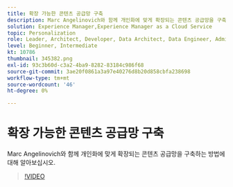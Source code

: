 ```yaml
---
title: 확장 가능한 콘텐츠 공급망 구축
description: Marc Angelinovich와 함께 개인화에 맞게 확장되는 콘텐츠 공급망을 구축하는 방법에 대해 알아보십시오.
solution: Experience Manager,Experience Manager as a Cloud Service
topic: Personalization
role: Leader, Architect, Developer, Data Architect, Data Engineer, Admin, User
level: Beginner, Intermediate
kt: 10786
thumbnail: 345382.png
exl-id: 93c3b60d-c3a2-4ba9-8282-83184c986f68
source-git-commit: 3ae20f0861a3a97e40276d8b20d858cbfa238698
workflow-type: tm+mt
source-wordcount: '46'
ht-degree: 0%

---
```



# 확장 가능한 콘텐츠 공급망 구축

Marc Angelinovich와 함께 개인화에 맞게 확장되는 콘텐츠 공급망을 구축하는 방법에 대해 알아보십시오.

>[!VIDEO](https://video.tv.adobe.com/v/345382/?quality=12&learn=on)
